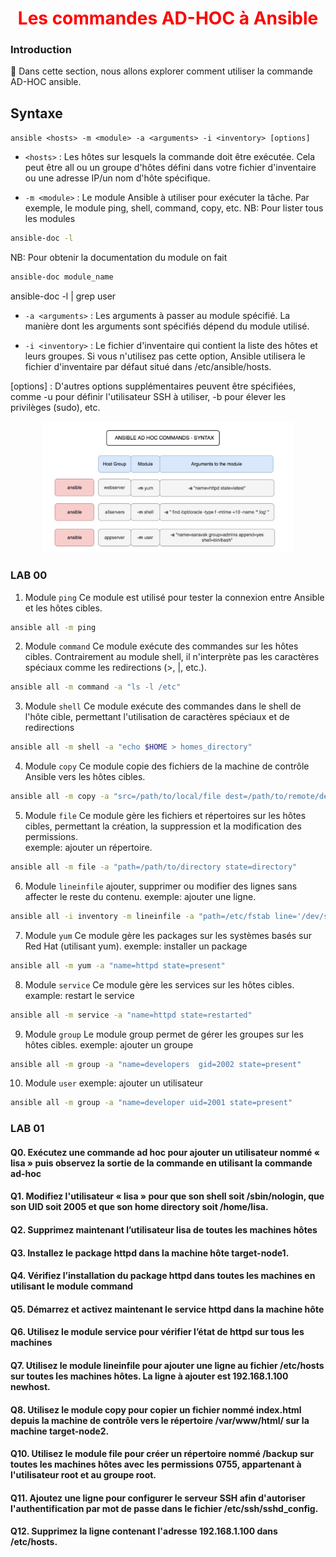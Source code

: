 <h1 align="center" style="color: red;">Les commandes AD-HOC à Ansible</h1>

### Introduction
👋 Dans cette section, nous allons explorer comment utiliser la commande AD-HOC ansible.
## Syntaxe
`ansible <hosts> -m <module> -a <arguments> -i <inventory> [options]`
- `<hosts>` : Les hôtes sur lesquels la commande doit être exécutée. Cela peut être all ou un groupe d'hôtes défini dans votre fichier d'inventaire ou une adresse IP/un nom d'hôte spécifique.

- `-m <module>` : Le module Ansible à utiliser pour exécuter la tâche. Par exemple, le module ping, shell, command, copy, etc.
NB: Pour lister tous les modules
``` bash
ansible-doc -l
```
NB: Pour obtenir la documentation du module on fait 
``` bash
ansible-doc module_name
```
ansible-doc -l | grep user

- `-a <arguments>` : Les arguments à passer au module spécifié. La manière dont les arguments sont spécifiés dépend du module utilisé.

- `-i <inventory>` : Le fichier d'inventaire qui contient la liste des hôtes et leurs groupes. Si vous n'utilisez pas cette option, Ansible utilisera le fichier d'inventaire par défaut situé dans /etc/ansible/hosts.

[options] : D'autres options supplémentaires peuvent être spécifiées, comme -u <user> pour définir l'utilisateur SSH à utiliser, -b pour élever les privilèges (sudo), etc.

<p align="center">
  <img src="images/adhoc.JPG" alt="cap" style="width: 400px;"/>
</p>  

### LAB 00
1. Module `ping`
Ce module est utilisé pour tester la connexion entre Ansible et les hôtes cibles.
``` bash
ansible all -m ping 
``` 
2. Module `command`
Ce module exécute des commandes sur les hôtes cibles. Contrairement au module shell, il n'interprète pas les caractères spéciaux comme les redirections (>, |, etc.).
``` bash
ansible all -m command -a "ls -l /etc" 
``` 
3. Module `shell`
Ce module exécute des commandes dans le shell de l'hôte cible, permettant l'utilisation de caractères spéciaux et de redirections
``` bash
ansible all -m shell -a "echo $HOME > homes_directory" 
``` 
4. Module `copy`
Ce module copie des fichiers de la machine de contrôle Ansible vers les hôtes cibles.
``` bash
ansible all -m copy -a "src=/path/to/local/file dest=/path/to/remote/destination" 
```
5. Module `file`
Ce module gère les fichiers et répertoires sur les hôtes cibles, permettant la création, la suppression et la modification des permissions.  
exemple: ajouter un répertoire.
``` bash
ansible all -m file -a "path=/path/to/directory state=directory"
```
6. Module `lineinfile`
ajouter, supprimer ou modifier des lignes sans affecter le reste du contenu.
exemple: ajouter une ligne.
``` bash
ansible all -i inventory -m lineinfile -a "path=/etc/fstab line='/dev/sdb1 /mnt/data ext4 defaults 0 0'"
```
7. Module `yum`
Ce module gère les packages sur les systèmes basés sur Red Hat (utilisant yum).
exemple: installer un package
``` bash
ansible all -m yum -a "name=httpd state=present" 
```
8. Module `service`
Ce module gère les services sur les hôtes cibles.
example: restart le service
``` bash
ansible all -m service -a "name=httpd state=restarted" 
```
9. Module `group`
Le module group permet de gérer les groupes sur les hôtes cibles.
exemple: ajouter un groupe
``` bash
ansible all -m group -a "name=developers  gid=2002 state=present" 
```
10. Module `user`
exemple: ajouter un utilisateur
``` bash
ansible all -m group -a "name=developer uid=2001 state=present"
```
### LAB 01
#### Q0. Exécutez une commande ad hoc pour ajouter un utilisateur nommé « lisa » puis observez la sortie de la commande en utilisant la commande ad-hoc
<!--
```bash
ansible all -m user -a "name=lisa"
ansible all -m command -a "tail -1 /etc/passwd"
```
-->
#### Q1. Modifiez l'utilisateur « lisa » pour que son shell soit /sbin/nologin, que son UID soit 2005 et que son home directory soit /home/lisa.
<!--
```bash
ansible all -m user -a "name=lisa shell=/sbin/nologin uid=2005 home=/home/lisa"

```
-->
#### Q2. Supprimez maintenant l’utilisateur lisa de toutes les machines hôtes 
<!--
```bash
ansible all -m user -a "name=lisa state=absent"

```
-->
#### Q3. Installez le package httpd dans la machine hôte target-node1.
<!--
```bash
ansible target-node1 -m yum -a "name=httpd state=present"

```
-->
#### Q4. Vérifiez l’installation du package httpd dans toutes les machines en utilisant le module command
<!--
```bash
ansible all -m command -a "rpm -q httpd"

```
-->
#### Q5. Démarrez et activez maintenant le service httpd dans la machine hôte
<!--
```bash
ansible target-node1 -m service -a "name=httpd state=started enabled=yes"

```
-->
#### Q6. Utilisez le module service pour vérifier l’état de httpd sur tous les machines
<!--
```bash
ansible all -m service -a "name=httpd state=started"


```
-->
#### Q7. Utilisez le module lineinfile pour ajouter une ligne au fichier /etc/hosts sur toutes les machines hôtes. La ligne à ajouter est 192.168.1.100 newhost.
<!--
```bash
ansible all -m lineinfile -a "path=/etc/hosts line='192.168.1.100 newhost' state=present"


```
-->
#### Q8. Utilisez le module copy pour copier un fichier nommé index.html depuis la machine de contrôle vers le répertoire /var/www/html/ sur la machine target-node2.
<!--
```bash
ansible target-node2 -m copy -a "src=/index.html dest=/var/www/html/"


```
-->


#### Q10. Utilisez le module file pour créer un répertoire nommé /backup sur toutes les machines hôtes avec les permissions 0755, appartenant à l'utilisateur root et au groupe root.

<!--
```bash
ansible all -m file -a "path=/backup state=directory mode=0755 owner=root group=root"


```
-->
#### Q11. Ajoutez une ligne pour configurer le serveur SSH afin d'autoriser l'authentification par mot de passe dans le fichier /etc/ssh/sshd_config.
<!--
```bash
ansible all -m lineinfile -a "path=/etc/ssh/sshd_config line='PasswordAuthentication yes' state=present"

```
-->
#### Q12. Supprimez la ligne contenant l'adresse 192.168.1.100 dans /etc/hosts.
<!--
```bash
ansible all -m lineinfile -a "path=/etc/hosts regexp='^192.168.1.100' state=absent"

```
-->



